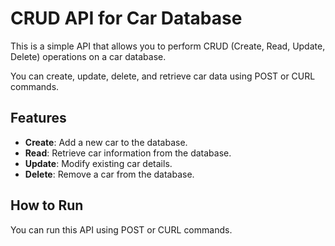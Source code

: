 # CRUD API for Car Database

This is a simple API that allows you to perform CRUD (Create, Read, Update, Delete) operations on a car database.

You can create, update, delete, and retrieve car data using POST or CURL commands.

## Features

- **Create**: Add a new car to the database.
- **Read**: Retrieve car information from the database.
- **Update**: Modify existing car details.
- **Delete**: Remove a car from the database.

## How to Run

You can run this API using POST or CURL commands.
